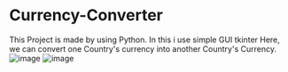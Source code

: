 # Currency-Converter
This Project is made by using Python. In this i use simple GUI tkinter Here, we can convert one Country's currency into another Country's Currency.
![image](https://user-images.githubusercontent.com/60010447/125978877-2761e9b5-f931-4665-8129-b847f3d931be.png)
![image](https://user-images.githubusercontent.com/60010447/125978908-1fb7752c-e6a8-4abe-9592-016a62771530.png)
